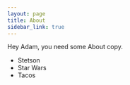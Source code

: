 ```yaml
---
layout: page
title: About
sidebar_link: true
---
```


Hey Adam, you need some About copy.

* Stetson
* Star Wars
* Tacos


